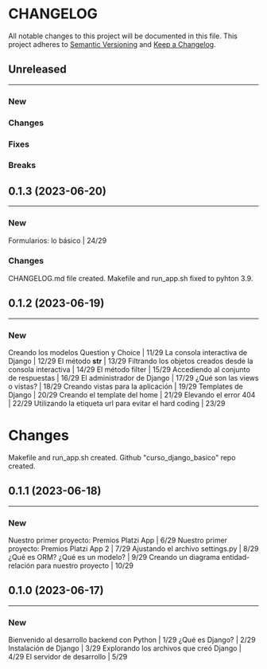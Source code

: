 # CHANGELOG

All notable changes to this project will be documented in this file.
This project adheres to [Semantic Versioning](http://semver.org/) and [Keep a Changelog](http://keepachangelog.com/).



## Unreleased
---

### New

### Changes

### Fixes

### Breaks


## 0.1.3 (2023-06-20)
---

### New
Formularios: lo básico | 24/29

### Changes
CHANGELOG.md file created.
Makefile and run_app.sh fixed to pyhton 3.9.


## 0.1.2 (2023-06-19)
---

### New
Creando los modelos Question y Choice | 11/29
La consola interactiva de Django | 12/29
El método __str__ | 13/29
Filtrando los objetos creados desde la consola interactiva | 14/29
El método filter | 15/29
Accediendo al conjunto de respuestas | 16/29
El administrador de Django | 17/29
¿Qué son las views o vistas? | 18/29
Creando vistas para la aplicación | 19/29
Templates de Django | 20/29
Creando el template del home | 21/29
Elevando el error 404 | 22/29
Utilizando la etiqueta url para evitar el hard coding | 23/29

# Changes
Makefile and run_app.sh created.
Github "curso_django_basico" repo created.


## 0.1.1 (2023-06-18)
---

### New
Nuestro primer proyecto: Premios Platzi App | 6/29
Nuestro primer proyecto: Premios Platzi App 2 | 7/29
Ajustando el archivo settings.py | 8/29
¿Qué es ORM? ¿Qué es un modelo? | 9/29
Creando un diagrama entidad-relación para nuestro proyecto | 10/29


## 0.1.0 (2023-06-17)
---

### New
Bienvenido al desarrollo backend con Python | 1/29
¿Qué es Django? | 2/29
Instalación de Django | 3/29
Explorando los archivos que creó Django | 4/29
El servidor de desarrollo | 5/29
